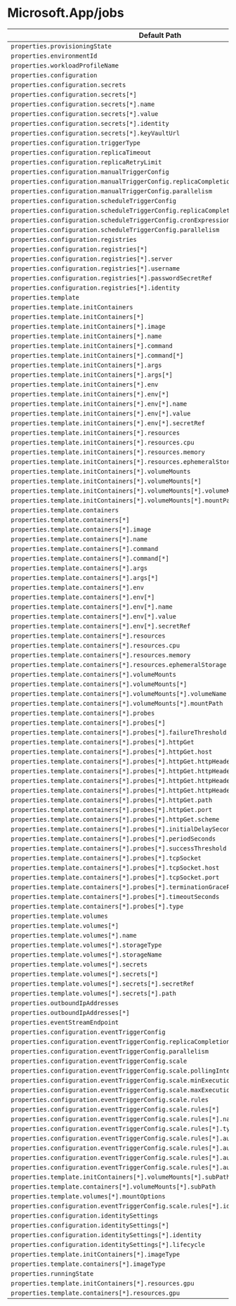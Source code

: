 # Microsoft.App/jobs

| Default Path | Alias |
|---|---|
| `properties.provisioningState` | `Microsoft.App/jobs/provisioningState` |
| `properties.environmentId` | `Microsoft.App/jobs/environmentId` |
| `properties.workloadProfileName` | `Microsoft.App/jobs/workloadProfileName` |
| `properties.configuration` | `Microsoft.App/jobs/configuration` |
| `properties.configuration.secrets` | `Microsoft.App/jobs/configuration.secrets` |
| `properties.configuration.secrets[*]` | `Microsoft.App/jobs/configuration.secrets[*]` |
| `properties.configuration.secrets[*].name` | `Microsoft.App/jobs/configuration.secrets[*].name` |
| `properties.configuration.secrets[*].value` | `Microsoft.App/jobs/configuration.secrets[*].value` |
| `properties.configuration.secrets[*].identity` | `Microsoft.App/jobs/configuration.secrets[*].identity` |
| `properties.configuration.secrets[*].keyVaultUrl` | `Microsoft.App/jobs/configuration.secrets[*].keyVaultUrl` |
| `properties.configuration.triggerType` | `Microsoft.App/jobs/configuration.triggerType` |
| `properties.configuration.replicaTimeout` | `Microsoft.App/jobs/configuration.replicaTimeout` |
| `properties.configuration.replicaRetryLimit` | `Microsoft.App/jobs/configuration.replicaRetryLimit` |
| `properties.configuration.manualTriggerConfig` | `Microsoft.App/jobs/configuration.manualTriggerConfig` |
| `properties.configuration.manualTriggerConfig.replicaCompletionCount` | `Microsoft.App/jobs/configuration.manualTriggerConfig.replicaCompletionCount` |
| `properties.configuration.manualTriggerConfig.parallelism` | `Microsoft.App/jobs/configuration.manualTriggerConfig.parallelism` |
| `properties.configuration.scheduleTriggerConfig` | `Microsoft.App/jobs/configuration.scheduleTriggerConfig` |
| `properties.configuration.scheduleTriggerConfig.replicaCompletionCount` | `Microsoft.App/jobs/configuration.scheduleTriggerConfig.replicaCompletionCount` |
| `properties.configuration.scheduleTriggerConfig.cronExpression` | `Microsoft.App/jobs/configuration.scheduleTriggerConfig.cronExpression` |
| `properties.configuration.scheduleTriggerConfig.parallelism` | `Microsoft.App/jobs/configuration.scheduleTriggerConfig.parallelism` |
| `properties.configuration.registries` | `Microsoft.App/jobs/configuration.registries` |
| `properties.configuration.registries[*]` | `Microsoft.App/jobs/configuration.registries[*]` |
| `properties.configuration.registries[*].server` | `Microsoft.App/jobs/configuration.registries[*].server` |
| `properties.configuration.registries[*].username` | `Microsoft.App/jobs/configuration.registries[*].username` |
| `properties.configuration.registries[*].passwordSecretRef` | `Microsoft.App/jobs/configuration.registries[*].passwordSecretRef` |
| `properties.configuration.registries[*].identity` | `Microsoft.App/jobs/configuration.registries[*].identity` |
| `properties.template` | `Microsoft.App/jobs/template` |
| `properties.template.initContainers` | `Microsoft.App/jobs/template.initContainers` |
| `properties.template.initContainers[*]` | `Microsoft.App/jobs/template.initContainers[*]` |
| `properties.template.initContainers[*].image` | `Microsoft.App/jobs/template.initContainers[*].image` |
| `properties.template.initContainers[*].name` | `Microsoft.App/jobs/template.initContainers[*].name` |
| `properties.template.initContainers[*].command` | `Microsoft.App/jobs/template.initContainers[*].command` |
| `properties.template.initContainers[*].command[*]` | `Microsoft.App/jobs/template.initContainers[*].command[*]` |
| `properties.template.initContainers[*].args` | `Microsoft.App/jobs/template.initContainers[*].args` |
| `properties.template.initContainers[*].args[*]` | `Microsoft.App/jobs/template.initContainers[*].args[*]` |
| `properties.template.initContainers[*].env` | `Microsoft.App/jobs/template.initContainers[*].env` |
| `properties.template.initContainers[*].env[*]` | `Microsoft.App/jobs/template.initContainers[*].env[*]` |
| `properties.template.initContainers[*].env[*].name` | `Microsoft.App/jobs/template.initContainers[*].env[*].name` |
| `properties.template.initContainers[*].env[*].value` | `Microsoft.App/jobs/template.initContainers[*].env[*].value` |
| `properties.template.initContainers[*].env[*].secretRef` | `Microsoft.App/jobs/template.initContainers[*].env[*].secretRef` |
| `properties.template.initContainers[*].resources` | `Microsoft.App/jobs/template.initContainers[*].resources` |
| `properties.template.initContainers[*].resources.cpu` | `Microsoft.App/jobs/template.initContainers[*].resources.cpu` |
| `properties.template.initContainers[*].resources.memory` | `Microsoft.App/jobs/template.initContainers[*].resources.memory` |
| `properties.template.initContainers[*].resources.ephemeralStorage` | `Microsoft.App/jobs/template.initContainers[*].resources.ephemeralStorage` |
| `properties.template.initContainers[*].volumeMounts` | `Microsoft.App/jobs/template.initContainers[*].volumeMounts` |
| `properties.template.initContainers[*].volumeMounts[*]` | `Microsoft.App/jobs/template.initContainers[*].volumeMounts[*]` |
| `properties.template.initContainers[*].volumeMounts[*].volumeName` | `Microsoft.App/jobs/template.initContainers[*].volumeMounts[*].volumeName` |
| `properties.template.initContainers[*].volumeMounts[*].mountPath` | `Microsoft.App/jobs/template.initContainers[*].volumeMounts[*].mountPath` |
| `properties.template.containers` | `Microsoft.App/jobs/template.containers` |
| `properties.template.containers[*]` | `Microsoft.App/jobs/template.containers[*]` |
| `properties.template.containers[*].image` | `Microsoft.App/jobs/template.containers[*].image` |
| `properties.template.containers[*].name` | `Microsoft.App/jobs/template.containers[*].name` |
| `properties.template.containers[*].command` | `Microsoft.App/jobs/template.containers[*].command` |
| `properties.template.containers[*].command[*]` | `Microsoft.App/jobs/template.containers[*].command[*]` |
| `properties.template.containers[*].args` | `Microsoft.App/jobs/template.containers[*].args` |
| `properties.template.containers[*].args[*]` | `Microsoft.App/jobs/template.containers[*].args[*]` |
| `properties.template.containers[*].env` | `Microsoft.App/jobs/template.containers[*].env` |
| `properties.template.containers[*].env[*]` | `Microsoft.App/jobs/template.containers[*].env[*]` |
| `properties.template.containers[*].env[*].name` | `Microsoft.App/jobs/template.containers[*].env[*].name` |
| `properties.template.containers[*].env[*].value` | `Microsoft.App/jobs/template.containers[*].env[*].value` |
| `properties.template.containers[*].env[*].secretRef` | `Microsoft.App/jobs/template.containers[*].env[*].secretRef` |
| `properties.template.containers[*].resources` | `Microsoft.App/jobs/template.containers[*].resources` |
| `properties.template.containers[*].resources.cpu` | `Microsoft.App/jobs/template.containers[*].resources.cpu` |
| `properties.template.containers[*].resources.memory` | `Microsoft.App/jobs/template.containers[*].resources.memory` |
| `properties.template.containers[*].resources.ephemeralStorage` | `Microsoft.App/jobs/template.containers[*].resources.ephemeralStorage` |
| `properties.template.containers[*].volumeMounts` | `Microsoft.App/jobs/template.containers[*].volumeMounts` |
| `properties.template.containers[*].volumeMounts[*]` | `Microsoft.App/jobs/template.containers[*].volumeMounts[*]` |
| `properties.template.containers[*].volumeMounts[*].volumeName` | `Microsoft.App/jobs/template.containers[*].volumeMounts[*].volumeName` |
| `properties.template.containers[*].volumeMounts[*].mountPath` | `Microsoft.App/jobs/template.containers[*].volumeMounts[*].mountPath` |
| `properties.template.containers[*].probes` | `Microsoft.App/jobs/template.containers[*].probes` |
| `properties.template.containers[*].probes[*]` | `Microsoft.App/jobs/template.containers[*].probes[*]` |
| `properties.template.containers[*].probes[*].failureThreshold` | `Microsoft.App/jobs/template.containers[*].probes[*].failureThreshold` |
| `properties.template.containers[*].probes[*].httpGet` | `Microsoft.App/jobs/template.containers[*].probes[*].httpGet` |
| `properties.template.containers[*].probes[*].httpGet.host` | `Microsoft.App/jobs/template.containers[*].probes[*].httpGet.host` |
| `properties.template.containers[*].probes[*].httpGet.httpHeaders` | `Microsoft.App/jobs/template.containers[*].probes[*].httpGet.httpHeaders` |
| `properties.template.containers[*].probes[*].httpGet.httpHeaders[*]` | `Microsoft.App/jobs/template.containers[*].probes[*].httpGet.httpHeaders[*]` |
| `properties.template.containers[*].probes[*].httpGet.httpHeaders[*].name` | `Microsoft.App/jobs/template.containers[*].probes[*].httpGet.httpHeaders[*].name` |
| `properties.template.containers[*].probes[*].httpGet.httpHeaders[*].value` | `Microsoft.App/jobs/template.containers[*].probes[*].httpGet.httpHeaders[*].value` |
| `properties.template.containers[*].probes[*].httpGet.path` | `Microsoft.App/jobs/template.containers[*].probes[*].httpGet.path` |
| `properties.template.containers[*].probes[*].httpGet.port` | `Microsoft.App/jobs/template.containers[*].probes[*].httpGet.port` |
| `properties.template.containers[*].probes[*].httpGet.scheme` | `Microsoft.App/jobs/template.containers[*].probes[*].httpGet.scheme` |
| `properties.template.containers[*].probes[*].initialDelaySeconds` | `Microsoft.App/jobs/template.containers[*].probes[*].initialDelaySeconds` |
| `properties.template.containers[*].probes[*].periodSeconds` | `Microsoft.App/jobs/template.containers[*].probes[*].periodSeconds` |
| `properties.template.containers[*].probes[*].successThreshold` | `Microsoft.App/jobs/template.containers[*].probes[*].successThreshold` |
| `properties.template.containers[*].probes[*].tcpSocket` | `Microsoft.App/jobs/template.containers[*].probes[*].tcpSocket` |
| `properties.template.containers[*].probes[*].tcpSocket.host` | `Microsoft.App/jobs/template.containers[*].probes[*].tcpSocket.host` |
| `properties.template.containers[*].probes[*].tcpSocket.port` | `Microsoft.App/jobs/template.containers[*].probes[*].tcpSocket.port` |
| `properties.template.containers[*].probes[*].terminationGracePeriodSeconds` | `Microsoft.App/jobs/template.containers[*].probes[*].terminationGracePeriodSeconds` |
| `properties.template.containers[*].probes[*].timeoutSeconds` | `Microsoft.App/jobs/template.containers[*].probes[*].timeoutSeconds` |
| `properties.template.containers[*].probes[*].type` | `Microsoft.App/jobs/template.containers[*].probes[*].type` |
| `properties.template.volumes` | `Microsoft.App/jobs/template.volumes` |
| `properties.template.volumes[*]` | `Microsoft.App/jobs/template.volumes[*]` |
| `properties.template.volumes[*].name` | `Microsoft.App/jobs/template.volumes[*].name` |
| `properties.template.volumes[*].storageType` | `Microsoft.App/jobs/template.volumes[*].storageType` |
| `properties.template.volumes[*].storageName` | `Microsoft.App/jobs/template.volumes[*].storageName` |
| `properties.template.volumes[*].secrets` | `Microsoft.App/jobs/template.volumes[*].secrets` |
| `properties.template.volumes[*].secrets[*]` | `Microsoft.App/jobs/template.volumes[*].secrets[*]` |
| `properties.template.volumes[*].secrets[*].secretRef` | `Microsoft.App/jobs/template.volumes[*].secrets[*].secretRef` |
| `properties.template.volumes[*].secrets[*].path` | `Microsoft.App/jobs/template.volumes[*].secrets[*].path` |
| `properties.outboundIpAddresses` | `Microsoft.App/jobs/outboundIpAddresses` |
| `properties.outboundIpAddresses[*]` | `Microsoft.App/jobs/outboundIpAddresses[*]` |
| `properties.eventStreamEndpoint` | `Microsoft.App/jobs/eventStreamEndpoint` |
| `properties.configuration.eventTriggerConfig` | `Microsoft.App/jobs/configuration.eventTriggerConfig` |
| `properties.configuration.eventTriggerConfig.replicaCompletionCount` | `Microsoft.App/jobs/configuration.eventTriggerConfig.replicaCompletionCount` |
| `properties.configuration.eventTriggerConfig.parallelism` | `Microsoft.App/jobs/configuration.eventTriggerConfig.parallelism` |
| `properties.configuration.eventTriggerConfig.scale` | `Microsoft.App/jobs/configuration.eventTriggerConfig.scale` |
| `properties.configuration.eventTriggerConfig.scale.pollingInterval` | `Microsoft.App/jobs/configuration.eventTriggerConfig.scale.pollingInterval` |
| `properties.configuration.eventTriggerConfig.scale.minExecutions` | `Microsoft.App/jobs/configuration.eventTriggerConfig.scale.minExecutions` |
| `properties.configuration.eventTriggerConfig.scale.maxExecutions` | `Microsoft.App/jobs/configuration.eventTriggerConfig.scale.maxExecutions` |
| `properties.configuration.eventTriggerConfig.scale.rules` | `Microsoft.App/jobs/configuration.eventTriggerConfig.scale.rules` |
| `properties.configuration.eventTriggerConfig.scale.rules[*]` | `Microsoft.App/jobs/configuration.eventTriggerConfig.scale.rules[*]` |
| `properties.configuration.eventTriggerConfig.scale.rules[*].name` | `Microsoft.App/jobs/configuration.eventTriggerConfig.scale.rules[*].name` |
| `properties.configuration.eventTriggerConfig.scale.rules[*].type` | `Microsoft.App/jobs/configuration.eventTriggerConfig.scale.rules[*].type` |
| `properties.configuration.eventTriggerConfig.scale.rules[*].auth` | `Microsoft.App/jobs/configuration.eventTriggerConfig.scale.rules[*].auth` |
| `properties.configuration.eventTriggerConfig.scale.rules[*].auth[*]` | `Microsoft.App/jobs/configuration.eventTriggerConfig.scale.rules[*].auth[*]` |
| `properties.configuration.eventTriggerConfig.scale.rules[*].auth[*].secretRef` | `Microsoft.App/jobs/configuration.eventTriggerConfig.scale.rules[*].auth[*].secretRef` |
| `properties.configuration.eventTriggerConfig.scale.rules[*].auth[*].triggerParameter` | `Microsoft.App/jobs/configuration.eventTriggerConfig.scale.rules[*].auth[*].triggerParameter` |
| `properties.template.initContainers[*].volumeMounts[*].subPath` | `Microsoft.App/jobs/template.initContainers[*].volumeMounts[*].subPath` |
| `properties.template.containers[*].volumeMounts[*].subPath` | `Microsoft.App/jobs/template.containers[*].volumeMounts[*].subPath` |
| `properties.template.volumes[*].mountOptions` | `Microsoft.App/jobs/template.volumes[*].mountOptions` |
| `properties.configuration.eventTriggerConfig.scale.rules[*].identity` | `Microsoft.App/jobs/configuration.eventTriggerConfig.scale.rules[*].identity` |
| `properties.configuration.identitySettings` | `Microsoft.App/jobs/configuration.identitySettings` |
| `properties.configuration.identitySettings[*]` | `Microsoft.App/jobs/configuration.identitySettings[*]` |
| `properties.configuration.identitySettings[*].identity` | `Microsoft.App/jobs/configuration.identitySettings[*].identity` |
| `properties.configuration.identitySettings[*].lifecycle` | `Microsoft.App/jobs/configuration.identitySettings[*].lifecycle` |
| `properties.template.initContainers[*].imageType` | `Microsoft.App/jobs/template.initContainers[*].imageType` |
| `properties.template.containers[*].imageType` | `Microsoft.App/jobs/template.containers[*].imageType` |
| `properties.runningState` | `Microsoft.App/jobs/runningState` |
| `properties.template.initContainers[*].resources.gpu` | `Microsoft.App/jobs/template.initContainers[*].resources.gpu` |
| `properties.template.containers[*].resources.gpu` | `Microsoft.App/jobs/template.containers[*].resources.gpu` |

